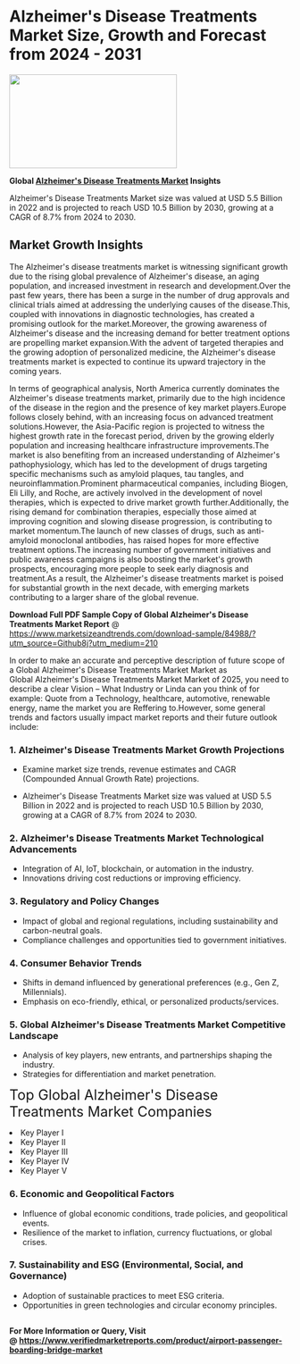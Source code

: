 <H1>Alzheimer's Disease Treatments Market Size, Growth and Forecast from 2024 - 2031</H1><img class="aligncenter size-medium wp-image-584254" src="https://thirdeyenews.in/wp-content/uploads/2024/09/Global-Market-Research-300x168.jpeg" alt="" width="300" height="168" /><p><strong>Global&nbsp;<a href="https://www.marketsizeandtrends.com/download-sample/84988/?utm_source=Github8j?utm_medium=210">Alzheimer's Disease Treatments Market</a> Insights</strong></p><p>Alzheimer's Disease Treatments Market size was valued at USD 5.5 Billion in 2022 and is projected to reach USD 10.5 Billion by 2030, growing at a CAGR of 8.7% from 2024 to 2030.</p><p><h2>Market Growth Insights</h2> <p>The Alzheimer's disease treatments market is witnessing significant growth due to the rising global prevalence of Alzheimer's disease, an aging population, and increased investment in research and development.Over the past few years, there has been a surge in the number of drug approvals and clinical trials aimed at addressing the underlying causes of the disease.This, coupled with innovations in diagnostic technologies, has created a promising outlook for the market.Moreover, the growing awareness of Alzheimer's disease and the increasing demand for better treatment options are propelling market expansion.With the advent of targeted therapies and the growing adoption of personalized medicine, the Alzheimer's disease treatments market is expected to continue its upward trajectory in the coming years.</p> <p>In terms of geographical analysis, North America currently dominates the Alzheimer's disease treatments market, primarily due to the high incidence of the disease in the region and the presence of key market players.Europe follows closely behind, with an increasing focus on advanced treatment solutions.However, the Asia-Pacific region is projected to witness the highest growth rate in the forecast period, driven by the growing elderly population and increasing healthcare infrastructure improvements.The market is also benefiting from an increased understanding of Alzheimer's pathophysiology, which has led to the development of drugs targeting specific mechanisms such as amyloid plaques, tau tangles, and neuroinflammation.Prominent pharmaceutical companies, including Biogen, Eli Lilly, and Roche, are actively involved in the development of novel therapies, which is expected to drive market growth further.Additionally, the rising demand for combination therapies, especially those aimed at improving cognition and slowing disease progression, is contributing to market momentum.The launch of new classes of drugs, such as anti-amyloid monoclonal antibodies, has raised hopes for more effective treatment options.The increasing number of government initiatives and public awareness campaigns is also boosting the market's growth prospects, encouraging more people to seek early diagnosis and treatment.As a result, the Alzheimer's disease treatments market is poised for substantial growth in the next decade, with emerging markets contributing to a larger share of the global revenue.<p><span class=""><strong>Download Full PDF Sample Copy of Global Alzheimer's Disease Treatments Market Report</strong> @ <a href="https://www.marketsizeandtrends.com/download-sample/84988/?utm_source=Github8j?utm_medium=210" target="_blank">https://www.marketsizeandtrends.com/download-sample/84988/?utm_source=Github8j?utm_medium=210</a></span></p><p>In order to make an accurate and perceptive description of future scope of a Global&nbsp;Alzheimer's Disease Treatments Market Market as Global&nbsp;Alzheimer's Disease Treatments Market Market of 2025, you need to describe a clear Vision &ndash; What Industry or Linda can you think of for example: Quote from a Technology, healthcare, automotive, renewable energy, name the market you are Reffering to.However, some general trends and factors usually impact market reports and their future outlook include:</p><h3>1.&nbsp;<strong>Alzheimer's Disease Treatments Market Growth Projections</strong></h3><ul><li>Examine market size trends, revenue estimates and CAGR (Compounded Annual Growth Rate) projections.</li><li><p>Alzheimer's Disease Treatments Market size was valued at USD 5.5 Billion in 2022 and is projected to reach USD 10.5 Billion by 2030, growing at a CAGR of 8.7% from 2024 to 2030.</p></li></ul><h3>2.&nbsp;<strong>Alzheimer's Disease Treatments Market Technological Advancements</strong></h3><ul><li>Integration of AI, IoT, blockchain, or automation in the industry.</li><li>Innovations driving cost reductions or improving efficiency.</li></ul><h3>3.&nbsp;<strong>Regulatory and Policy Changes</strong></h3><ul><li>Impact of global and regional regulations, including sustainability and carbon-neutral goals.</li><li>Compliance challenges and opportunities tied to government initiatives.</li></ul><h3>4.&nbsp;<strong>Consumer Behavior Trends</strong></h3><ul><li>Shifts in demand influenced by generational preferences (e.g., Gen Z, Millennials).</li><li>Emphasis on eco-friendly, ethical, or personalized products/services.</li></ul><h3>5.&nbsp;<strong>Global Alzheimer's Disease Treatments Market Competitive Landscape</strong></h3><ul><li>Analysis of key players, new entrants, and partnerships shaping the industry.</li><li>Strategies for differentiation and market penetration.</li></ul><p data-pm-slice="1 1 []"><span style="color: inherit; font-family: inherit; font-size: 25px;">Top Global Alzheimer's Disease Treatments Market Companies</span></p><div class="" data-test-id=""><p><li>Key Player I</li><li> Key Player II</li><li> Key Player III</li><li> Key Player IV</li><li> Key Player V</li></p></div><h3>6.&nbsp;<strong>Economic and Geopolitical Factors</strong></h3><ul><li>Influence of global economic conditions, trade policies, and geopolitical events.</li><li>Resilience of the market to inflation, currency fluctuations, or global crises.</li></ul><h3>7.&nbsp;<strong>Sustainability and ESG (Environmental, Social, and Governance)</strong></h3><ul><li>Adoption of sustainable practices to meet ESG criteria.</li><li>Opportunities in green technologies and circular economy principles.</li></ul><h2><strong style="font-size: 14px;">For More Information or Query, Visit @&nbsp;</strong><a style="background-color: #ffffff; font-size: 14px;" href="https://www.marketsizeandtrends.com/report/alzheimers-disease-treatments-market/" target="_blank">https://www.verifiedmarketreports.com/product/airport-passenger-boarding-bridge-market</a></h2>